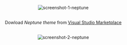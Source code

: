 <div align="center">

![screenshot-1-neptune](https://user-images.githubusercontent.com/95512568/146696881-1122ce89-534b-41b3-aafe-3ab0f8d56a0d.png)
</br>
</br>
  
Dowload _Neptune theme_ from [Visual Studio Marketplace](https://marketplace.visualstudio.com/items?itemName=FireMegrez.thatneptunetheme)
</br>
</br>
  
![screenshot-2-neptune](https://user-images.githubusercontent.com/95512568/146696987-0429f3b7-8ee1-4668-82f7-db0267caad2e.png)

</div>